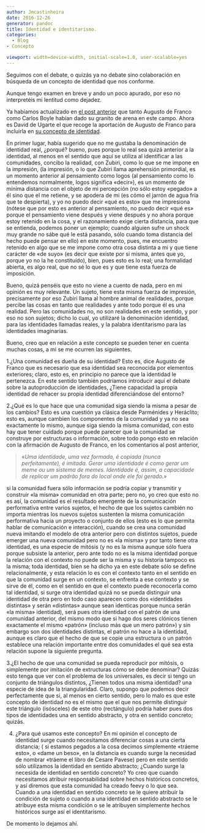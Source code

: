 ```yaml
---
author: Jmcastinheira
date: 2016-12-26
generator: pandoc
title: Identidad e identitarismo.
categories:
  - Blog
- Concepto

viewport: width=device-width, initial-scale=1.0, user-scalable=yes
---
```




Seguimos con el debate, o quizás ya no debate sino colaboración en
búsqueda de un concepto de identidad que nos conforme.

Aunque tengo examen en breve y ando un poco apurado, por eso no
interpretéis mi lentitud como dejadez.

Ya habíamos actualizado en [el post
anterior](http://entelequia.bligoo.com/content/view/199717/Sobre_identidad_y_sujeto.html)
que tanto Augusto de Franco como Carlos Boyle habían dado su granito de
arena en este campo. Ahora es David de Ugarte el que recoge la
aportación de Augusto de Franco para incluirla en [su concepto de
identidad](http://www.deugarte.com/de-la-identidad-real-a-la-imaginaria).

En primer lugar, había sugerido que no me gustaba la denominación de
identidad real, ¿porqué? bueno, pues porque lo real sea quizá anterior a
la identidad, al menos en el sentido que aquí se utiliza al identificar
a las comunidades, concibo la realidad, con Zubiri, como lo que se me
impone en la impresión, (la impresión, o lo que Zubiri llama aprehensión
primordial, es un momento anterior al pensamiento como logos (al
pensamiento como lo entendemos normalmente, logos significa «decir»), es
un momento de mínima distancia con el objeto de mi percepción (no sólo
estoy «pegado» a él sino que el me retiene, y se apodera de mi (es cómo
el jarrón de agua fría que te despierta), y yo no puedo decir «qué es
esto» que me impresiona (nótese que por esto es anterior al pensamiento,
no puedo decir «qué es» porque el pensamiento viene después y viene
después y no ahora porque estoy retenido en la cosa, y el razonamiento
exige cierta distancia, para que se entienda, podemos poner un ejemplo;
cuando alguien sufre un shock muy grande no sábe qué le está pasando,
sólo cuando toma distancia del hecho puede pensar en ello) en este
momento, pues, me encuentro retenido en algo que se me impone como otra
cosa distinta a mi y que tiene carácter de «de suyo» (es decir que
existe por si misma, antes que yo, porque yo no la he constituído),
bien, pues esto es lo real; una formalidad abierta, es algo real, que no
sé lo que es y que tiene esta fuerza de imposición.

Bueno, quizá penséis que esto no viene a cuento de nada, pero en mi
opinión es muy relevante. Un sujeto, tiene esta misma fuerza de
impresión, precisamente por eso Zubiri llama al hombre animal de
realidades, porque percibe las cosas en tanto que realidades y ante todo
porque él es una realidad. Pero las comunidades no, no son realidades en
este sentido, y por eso no son sujetos; dicho lo cual, yo utilizaré la
denominación identidad, para las identidades llamadas reales, y la
palabra identitarismo para las identidades imaginarias.

Bueno, creo que en relación a este concepto se pueden tener en cuenta
muchas cosas, a mi se me ocurren las siguientes.

1.¿Una comunidad es dueña de su identidad? Esto es, dice Augusto de
Franco que es necesario que esa identidad sea reconocida por elementos
exteriores; claro, esto es, en principio no parece que la identidad le
pertenezca. En este sentido también podríamos introducir aquí el debate
sobre la autoproducción de identidades, ¿Tiene capacidad la propia
identidad de rehacer su propia identidad diferenciándose del entorno?

2.¿Qué es lo que hace que una comunidad siga siendo la misma a pesar de
los cambios? Esto es una cuestión ya clásica desde Parménides y
Heráclito; esto es, aunque cambien los componentes de la comunidad y ya
no sea exactamente lo mismo, aunque siga siendo la misma comunidad, con
esto hay que tener cuidado porque puede parecer que la comunidad se
construye por estructuras o información, sobre todo pongo esto en
relación con la afirmación de Augusto de Franco, en los comentarios al
post anterior,

> «*Uma identidade, uma vez formada, é copiada (nunca perfeitamente), é
> imitada. Gerar uma identidade é como gerar um meme ou um sistema de
> memes. Identidade é, assim, a capacidade de replicar um padrão fora do
> local onde ele foi gerado.»*

si la comunidad fuera sólo información se podría copiar y transmitir y
construir «la misma» comunidad en otra parte; pero no, yo creo que esto
no es así, la comunidad es el resultado emergente de la comunicación
performativa entre varios sujetos, el hecho de que los sujetos cambién
no importa mientras los nuevos sujetos sustenten la misma comunicación
performativa hacia un proyecto o conjunto de ellos (esto es lo que
permita hablar de comunicación e interacción), cuando se crea una
comunidad nueva imitando el modelo de otra anterior pero con distintos
sujetos, puede emerger una nueva comunidad pero no es «la misma» y por
tanto tiene otra identidad, es una especie de mitósis (y no es la misma
aunque sólo fuera porque subsiste la anterior, pero ante todo no es la
misma identidad porque la relación con el contexto no puede ser la misma
y su historia tampoco es la misma; toda identidad, bien se ha dicho ya
en este debate sólo se define relacionalmente, y esta relación lo es con
el contexto tanto en el sentido en que la comunidad surge en un
contexto, se enfrenta a ese contexto y se sirve de él, como en el
sentido en que el contexto puede reconocerla como tal identidad, si
surge otra identidad quizá no se pueda distinguir una identidad de otra
pero en todo caso aparecen como dos «identidades distintas» y serán
«distintas» aunque sean identicas porque nunca serán «la misma»
identidad), será pues otra identidad con el patrón de una comunidad
anterior, del mismo modo que si hago dos seres clónicos tienen
exactamente el mismo «patrón» (incluso más que un mero patrón») y sin
embargo son dos identidades distintas, el patrón no hace a la identidad,
aunque es claro que el hecho de que se copie una estructura o un patrón
establece una relación importante entre dos comunidades el qué sea esta
relación supone la siguiente pregunta.

3.¿El hecho de que una comunidad se pueda reproducir por mitósis, o
simplemente por imitación de extructuras cómo se debe denominar? Quizás
esto tenga que ver con el problema de los universales, es decir si tengo
un conjunto de triángulos distintos, ¿Tienen todos una misma identidad?
una especie de idea de la triangularidad. Claro, supongo que podemos
decir perfectamente que si, al menos en cierto sentido, pero lo malo es
que este concepto de identidad no es el mismo que el que nos permite
distinguir este triángulo (isósceles) de este otro (rectángulo) podría
haber pues dos tipos de identidades una en sentido abstracto, y otra en
sentido concreto; quizás.

4.  ¿Para qué usamos este concepto? En mi opinión el concepto de
    identidad surge cuando necesitamos diferenciar cosas a una cierta
    distancia; ( si estamos pegados a la cosa decimos simplemente
    «tráeme esto», o «dame un beso», en la distancia es cuando surge la
    necesidad de nombrar «tráeme el libro de Cesare Pavese) pero en este
    sentido sólo utilizamos la identidad en sentido abstracto; ¿Cuando
    surge la necesida de identidad en sentido concreto? Yo creo que
    cuando necesitamos atribuir responsabilidad sobre hechos históricos
    concretos, y así diremos que esta comunidad ha creado feevy o lo que
    sea. Cuando a una identidad en sentido concreto se le quiere
    atribuir la condición de sujeto o cuando a una identidad en sentido
    abstracto se le atribuye esta misma condición o se le atribuyen
    simplemente hechos históricos surge así el identitarismo.

De momento lo dejamos ahí.
